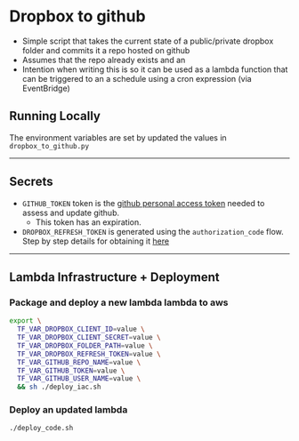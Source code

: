 # Dropbox to github
- Simple script that takes the current state of a public/private dropbox folder and commits it a repo hosted on github
- Assumes that the repo already exists and an
- Intention when writing this is so it can be used as a lambda function that can be triggered to an a schedule using a cron expression (via EventBridge) 

## Running Locally
The environment variables are set by updated the values in `dropbox_to_github.py`

____
## Secrets 
- `GITHUB_TOKEN` token is the [github personal access token](https://github.com/settings/tokens) needed to assess and update github.
  - This token has an expiration.
- `DROPBOX_REFRESH_TOKEN` is generated using the `authorization_code` flow. Step by step details for obtaining it [here](https://www.dropboxforum.com/t5/Dropbox-API-Support-Feedback/Get-refresh-token-from-access-token/td-p/596739)

____
## Lambda Infrastructure + Deployment
### Package and deploy a new lambda lambda to aws
```Bash
export \
  TF_VAR_DROPBOX_CLIENT_ID=value \
  TF_VAR_DROPBOX_CLIENT_SECRET=value \
  TF_VAR_DROPBOX_FOLDER_PATH=value \
  TF_VAR_DROPBOX_REFRESH_TOKEN=value \
  TF_VAR_GITHUB_REPO_NAME=value \
  TF_VAR_GITHUB_TOKEN=value \
  TF_VAR_GITHUB_USER_NAME=value \
  && sh ./deploy_iac.sh
```

### Deploy an updated lambda

```Bash
./deploy_code.sh
```